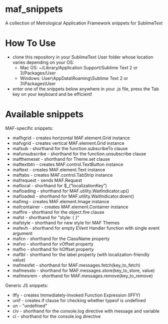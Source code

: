 # maf_snippets

A collection of Metrological Application Framework snippets for SublimeText

# How To Use
- clone this repository in your SublimeText User folder whose location varies depending on your OS:
  - Mac OS: ~/Library/Application Support/Sublime Text 2 or 3/Packages/User
  - Windows: User\AppData\Roaming\Sublime Text 2 or 3\Packages\User
- enter one of the snippets below anywhere in your .js file, press the Tab key on your keyboard and be efficient!

# Available snippets
MAF-specific snippets:
- mafhgrid - creates horizontal MAF.element.Grid instance
- mafvgrid - creates vertical MAF.element.Grid instance
- mafsub - shorthand for the function.subscribeTo clause
- mafunsubscribe - shorthand for the function.unsubscribe clause
- mafthemeset - shorthand for Theme.set clause
- maftextbtn - creates MAF.control.TextButton instance
- maftext - creates MAF.element.Text instance
- maftabs - creates MAF.control.TabStrip instance
- mafrequest - sends MAF.Request
- maflocal - shorthand for $_(“localizationKey”)
- mafloading - shorthand for MAF.utility.WaitIndicator.up()
- mafloaded - shorthand for MAF.utility.WaitIndicator.down()
- mafimg - creates MAF.element.Image instance
- mafcontainer - creates MAF.element.Container instance
- maffire - shorthand for the object.fire clause
- mafst - shorthand for "style: { }"
- mafstyle - shorthand for new style for MAF Themes
- mafevh - shorthand for empty EVent Handler function with single event argument
- mafcn - shorthand for the ClassName property
- mafvo - shorthand for vOffset property
- mafho - shorthand for hOffset property
- maflbl - shorthand for the label property (with localization-friendly value)
- mafmesfet - shorthand for MAF.messages.fetch(key_to_fetch)
- mafmessto - shorthand for MAF.messages.store(key_to_store, value)
- mafmesrem - shorthand for MAF.messages.remove(key_to_remove)

Generic JS snippets:
- iffy - creates Immediately-Invoked Function Expression (IFFY)
- unif - creates if clause for checking whether typeof is undefined
- un - "undefined"
- clv - shorthand for the console.log directive with message and variable
- cl - shorthand for the console.log directive